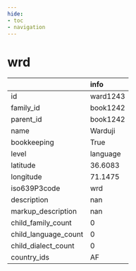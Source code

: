 ```yaml
---
hide:
- toc
- navigation
---
```

# wrd
|                      | info     |
|:---------------------|:---------|
| id                   | ward1243 |
| family_id            | book1242 |
| parent_id            | book1242 |
| name                 | Warduji  |
| bookkeeping          | True     |
| level                | language |
| latitude             | 36.6083  |
| longitude            | 71.1475  |
| iso639P3code         | wrd      |
| description          | nan      |
| markup_description   | nan      |
| child_family_count   | 0        |
| child_language_count | 0        |
| child_dialect_count  | 0        |
| country_ids          | AF       |